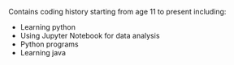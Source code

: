 Contains coding history starting from age 11 to present including:
- Learning python
- Using Jupyter Notebook for data analysis
- Python programs
- Learning java
